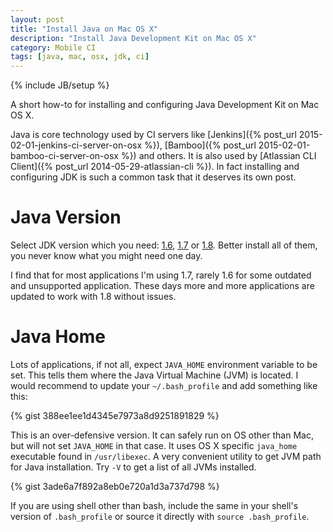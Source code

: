 ```yaml
---
layout: post
title: "Install Java on Mac OS X"
description: "Install Java Development Kit on Mac OS X"
category: Mobile CI
tags: [java, mac, osx, jdk, ci]
---
```

{% include JB/setup %}

A short how-to for installing and configuring Java Development Kit on Mac OS X.

<!--more-->

Java is core technology used by CI servers like [Jenkins]({% post_url 2015-02-01-jenkins-ci-server-on-osx %}), [Bamboo]({% post_url 2015-02-01-bamboo-ci-server-on-osx %}) and others. It is also used by [Atlassian CLI Client]({% post_url 2014-05-29-atlassian-cli %}). In fact installing and configuring JDK is such a common task that it deserves its own post.

# Java Version

Select JDK version which you need: [1.6](http://support.apple.com/kb/DL1572), [1.7](http://www.oracle.com/technetwork/java/javase/downloads/jdk7-downloads-1880260.html) or [1.8](http://www.oracle.com/technetwork/java/javase/downloads/jre8-downloads-2133155.html). Better install all of them, you never know what you might need one day.

I find that for most applications I'm using 1.7, rarely 1.6 for some outdated and unsupported application. These days more and more applications are updated to work with 1.8 without issues.

# Java Home

Lots of applications, if not all, expect `JAVA_HOME` environment variable to be set. This tells them where the Java Virtual Machine (JVM) is located. I would recommend to update your `~/.bash_profile` and add something like this:

{% gist 388ee1ee1d4345e7973a8d9251891829 %}

This is an over-defensive version. It can safely run on OS other than Mac, but will not set `JAVA_HOME` in that case. It uses OS X specific `java_home` executable found in `/usr/libexec`. A very convenient utility to get JVM path for Java installation. Try `-V` to get a list of all JVMs installed.

{% gist 3ade6a7f892a8eb0e720a1d3a737d798 %}

If you are using shell other than bash, include the same in your shell's version of `.bash_profile` or source it directly with `source .bash_profile`.
